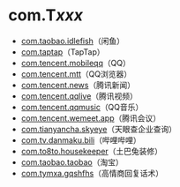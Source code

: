 # com.T*xxx*

- [com.taobao.idlefish](./com.taobao.idlefish/readme.md)（闲鱼）
- [com.taptap](./com.taptap/readme.md)（TapTap）
- [com.tencent.mobileqq](./com.tencent.mobileqq/readme.md)（QQ）
- [com.tencent.mtt](./com.tencent.mtt/readme.md)（QQ浏览器）
- [com.tencent.news](./com.tencent.news/readme.md)（腾讯新闻）
- [com.tencent.qqlive](./com.tencent.qqlive/readme.md)（腾讯视频）
- [com.tencent.qqmusic](./com.tencent.qqmusic/readme.md)（QQ音乐）
- [com.tencent.wemeet.app](./com.tencent.wemeet.app/readme.md)（腾讯会议）
- [com.tianyancha.skyeye](./com.tianyancha.skyeye/readme.md)（天眼查企业查询）
- [com.tv.danmaku.bili](./com.tv.danmaku.bili/readme.md)（哔哩哔哩）
- [com.to8to.housekeeper](./com.to8to.housekeeper/readme.md)（土巴兔装修）
- [com.taobao.taobao](./com.taobao.taobao/readme.md)（淘宝）
- [com.tymxa.gqshfhs](./com.tymxa.gqshfhs/readme.md)（高情商回复话术）